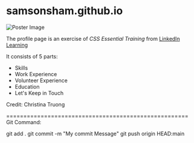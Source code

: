 # samsonsham.github.io

![Poster Image](https://ik.imagekit.io/sz6wuvbnru5/mstile-320x241_zO-V9CSEZ3.jpg)

The profile page is an exercise of *CSS Essential Training* from [LinkedIn Learning](https://www.linkedin.com/learning/)

It consists of 5 parts:
- Skills
- Work Experience
- Volunteer Experience
- Education
- Let's Keep in Touch


Credit: Christina Truong


=====================================================
Git Command:

git add .
git commit -m "My commit Message"
git push origin HEAD:main
